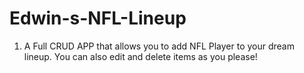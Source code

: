 # Edwin-s-NFL-Lineup

1. A Full CRUD APP that allows you to add NFL Player to your dream lineup. You can also edit and delete items as you please!